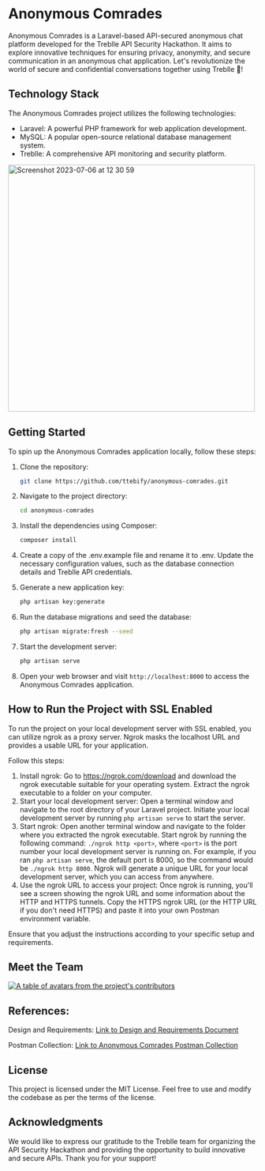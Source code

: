 # Anonymous Comrades

Anonymous Comrades is a Laravel-based API-secured anonymous chat platform developed for the Treblle API Security Hackathon. It aims to explore innovative techniques for ensuring privacy, anonymity, and secure communication in an anonymous chat application. Let's revolutionize the world of secure and confidential conversations together using Treblle 🥳!

## Technology Stack

The Anonymous Comrades project utilizes the following technologies:

-   Laravel: A powerful PHP framework for web application development.
-   MySQL: A popular open-source relational database management system.
-   Treblle: A comprehensive API monitoring and security platform.
<img width="500" alt="Screenshot 2023-07-06 at 12 30 59" src="https://github.com/ttebify/anonymous-comrades/assets/86431009/020a5712-aa7f-4421-bd19-48947dd47634">

## Getting Started

To spin up the Anonymous Comrades application locally, follow these steps:

1. Clone the repository:

    ```bash
    git clone https://github.com/ttebify/anonymous-comrades.git
    ```

2. Navigate to the project directory:

    ```bash
    cd anonymous-comrades
    ```

3. Install the dependencies using Composer:

    ```bash
    composer install
    ```

4. Create a copy of the .env.example file and rename it to .env. Update the necessary configuration values, such as the database connection details and Treblle API credentials.

5. Generate a new application key:

    ```bash
    php artisan key:generate
    ```

6. Run the database migrations and seed  the database:
    ```bash
    php artisan migrate:fresh --seed
    ```

7. Start the development server:

    ```bash
    php artisan serve
    ```

8. Open your web browser and visit `http://localhost:8000` to access the Anonymous Comrades application.

## How to Run the Project with SSL Enabled

To run the project on your local development server with SSL enabled, you can utilize ngrok as a proxy server. Ngrok masks the localhost URL and provides a usable URL for your application.

Follow this steps:

1. Install ngrok:
   Go to https://ngrok.com/download and download the ngrok executable suitable for your operating system. Extract the ngrok executable to a folder on your computer.
2. Start your local development server:
   Open a terminal window and navigate to the root directory of your Laravel project. Initiate your local development server by running `php artisan serve` to start the server.
3. Start ngrok:
   Open another terminal window and navigate to the folder where you extracted the ngrok executable. Start ngrok by running the following command: `./ngrok http <port>`, where `<port>` is the port number your local development server is running on. For example, if you ran `php artisan serve`, the default port is 8000, so the command would be `./ngrok http 8000`. Ngrok will generate a unique URL for your local development server, which you can access from anywhere.
4. Use the ngrok URL to access your project:
   Once ngrok is running, you'll see a screen showing the ngrok URL and some information about the HTTP and HTTPS tunnels.
   Copy the HTTPS ngrok URL (or the HTTP URL if you don't need HTTPS) and paste it into your own Postman environment variable.

Ensure that you adjust the instructions according to your specific setup and requirements.

## Meet the Team

<a href="https://github.com/ttebify/anonymous-comrades/graphs/contributors">
<p>
    <img src="https://contrib.rocks/image?repo=ttebify/anonymous-comrades&anon=1" alt="A table of avatars from the project's contributors" />
</p>
</a>

## References:

Design and Requirements: [Link to Design and Requirements Document](https://docs.google.com/document/d/1bbuqOZqjE02jDvNPEOsTPYvvZo_jeWzAVkCGicUh7fU/edit?usp=sharing)

Postman Collection: [Link to Anonymous Comrades Postman Collection](https://documenter.getpostman.com/view/28339583/2s93zFWJhw)

## License

This project is licensed under the MIT License. Feel free to use and modify the codebase as per the terms of the license.

## Acknowledgments

We would like to express our gratitude to the Treblle team for organizing the API Security Hackathon and providing the opportunity to build innovative and secure APIs. Thank you for your support!
